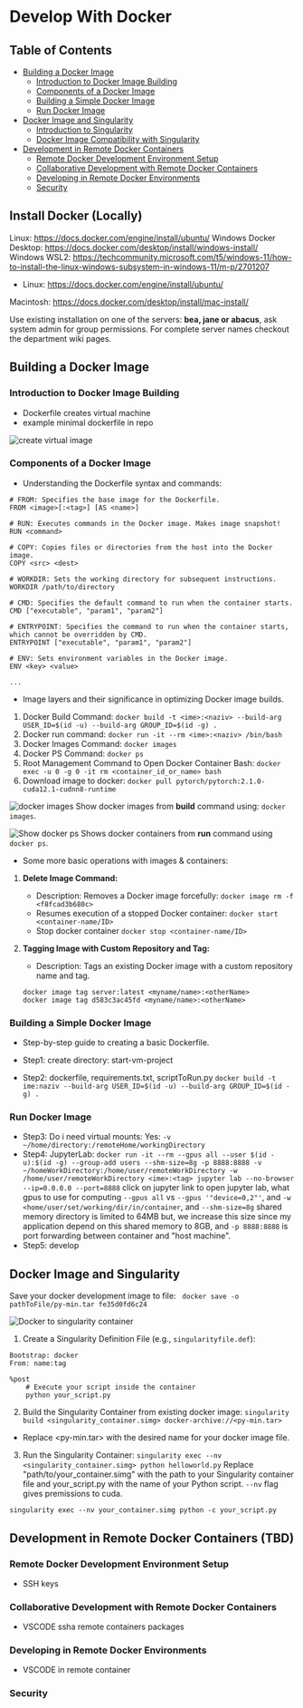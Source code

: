# Develop With Docker
## Table of Contents
   - [Building a Docker Image](#building-a-docker-image)
     - [Introduction to Docker Image Building](#introduction-to-docker-image-building)
     - [Components of a Docker Image](#components-of-a-docker-image)
     - [Building a Simple Docker Image](#building-a-simple-docker-image)
     - [Run Docker Image](#run-docker-image)
   - [Docker Image and Singularity](#docker-image-and-singularity)
     - [Introduction to Singularity](#introduction-to-singularity)
     - [Docker Image Compatibility with Singularity](#docker-image-compatibility-with-singularity)
   - [Development in Remote Docker Containers](#development-in-remote-docker-containers)
     - [Remote Docker Development Environment Setup](#remote-docker-development-environment-setup)
     - [Collaborative Development with Remote Docker Containers](#collaborative-development-with-remote-docker-containers)
     - [Developing in Remote Docker Environments](#developing-in-remote-docker-environments)
     - [Security](#security)

## Install Docker (Locally)
Linux: https://docs.docker.com/engine/install/ubuntu/
Windows Docker Desktop: https://docs.docker.com/desktop/install/windows-install/
Windows WSL2: https://techcommunity.microsoft.com/t5/windows-11/how-to-install-the-linux-windows-subsystem-in-windows-11/m-p/2701207
   - Linux: https://docs.docker.com/engine/install/ubuntu/

Macintosh: https://docs.docker.com/desktop/install/mac-install/

Use existing installation on one of the servers: **bea, jane or abacus**, ask system admin 
for group permissions. For complete server names checkout the department wiki pages.

## Building a Docker Image

   ### Introduction to Docker Image Building
   - Dockerfile creates virtual machine
   - example minimal dockerfile in repo
   
   ![create virtual image](https://github.com/kmihak/developWithDocker/assets/64592696/9e8d4fe0-e47a-41df-a4cf-d617c3a89a68)

   ### Components of a Docker Image
   - Understanding the Dockerfile syntax and commands:
```
# FROM: Specifies the base image for the Dockerfile.
FROM <image>[:<tag>] [AS <name>]

# RUN: Executes commands in the Docker image. Makes image snapshot!
RUN <command>

# COPY: Copies files or directories from the host into the Docker image.
COPY <src> <dest>

# WORKDIR: Sets the working directory for subsequent instructions.
WORKDIR /path/to/directory

# CMD: Specifies the default command to run when the container starts.
CMD ["executable", "param1", "param2"]

# ENTRYPOINT: Specifies the command to run when the container starts, which cannot be overridden by CMD.
ENTRYPOINT ["executable", "param1", "param2"]

# ENV: Sets environment variables in the Docker image.
ENV <key> <value>

...
```
   - Image layers and their significance in optimizing Docker image builds.
   
   1. Docker Build Command: `docker build -t <ime>:<naziv> --build-arg USER_ID=$(id -u) --build-arg GROUP_ID=$(id -g) .`
   2. Docker run command: `docker run -it --rm <ime>:<naziv> /bin/bash`
   3. Docker Images Command: `docker images`
   4. Docker PS Command: `docker ps`
   5. Root Management Command to Open Docker Container Bash: `docker exec -u 0 -g 0 -it rm <container_id_or_name> bash`
   6. Download image to docker: `docker pull pytorch/pytorch:2.1.0-cuda12.1-cudnn8-runtime`
   
![docker images](https://github.com/kmihak/developWithDocker/assets/64592696/af0b85ee-e6ff-4cfa-934b-0e861feb91f6)
Show docker images from **build** command using: `docker images`.


![Show docker ps](https://github.com/kmihak/developWithDocker/assets/64592696/7bc454d4-0858-48e5-9c9b-18aa4e27b2dc)
Shows docker containers from **run** command using `docker ps`.

   - Some more basic operations with images & containers:
   1. **Delete Image Command:**
      - Description: Removes a Docker image forcefully: `docker image rm -f <f8fcad3b680c>`
      - Resumes execution of a stopped Docker container: `docker start <container-name/ID>`
      - Stop docker container `docker stop <container-name/ID>`
   
   2. **Tagging Image with Custom Repository and Tag:**
      - Description: Tags an existing Docker image with a custom repository name and tag.
      ```
      docker image tag server:latest <myname/name>:<otherName>
      docker image tag d583c3ac45fd <myname/name>:<otherName>
      ```

   ### Building a Simple Docker Image
   - Step-by-step guide to creating a basic Dockerfile.
   
   - Step1: create directory: start-vm-project
   - Step2: dockerfile, requirements.txt, scriptToRun.py
   `docker build -t ime:naziv --build-arg USER_ID=$(id -u) --build-arg GROUP_ID=$(id -g) .`

   ### Run Docker Image
   
   - Step3: Do i need virtual mounts: Yes: `-v ~/home/directory:/remoteHome/workingDirectory`
   - Step4: JupyterLab: 
   `docker run -it --rm --gpus all --user $(id -u):$(id -g) --group-add users --shm-size=8g -p 8888:8888 -v ~/homeWorkDirectory:/home/user/remoteWorkDirectory -w /home/user/remoteWorkDirectory <ime>:<tag> jupyter lab --no-browser --ip=0.0.0.0 --port=8888`
   click on jupyter link to open jupyter lab, what gpus to use for computing `--gpus all` vs `--gpus '"device=0,2"'`, and `-w <home/user/set/working/dir/in/container`, and `--shm-size=8g` shared memory directory is limited to 64MB but, we increase this size since my application depend on this shared memory to 8GB, and `-p 8888:8888` is port forwarding between container and "host machine". 
   - Step5: develop

## Docker Image and Singularity
Save your docker development image to file: ` docker save -o pathToFile/py-min.tar fe35d0fd6c24`


   ![Docker to singularity container](https://github.com/kmihak/developWithDocker/assets/64592696/069834fa-eccb-44b6-ab37-16baee93a847)
   
   
   1. Create a Singularity Definition File (e.g., `singularityfile.def`):
   ```
   Bootstrap: docker
   From: name:tag
   
   %post
       # Execute your script inside the container
       python your_script.py
   ```
   2. Build the Singularity Container from existing docker image: `singularity build <singularity_container.simg> docker-archive://<py-min.tar>`
   - Replace <py-min.tar> with the desired name for your docker image file.
   3. Run the Singularity Container: `singularity exec --nv <singularity_container.simg> python helloworld.py`
   Replace "path/to/your_container.simg" with the path to your Singularity container file and your_script.py with the name of your Python script. `--nv` flag gives premissions to cuda.

`singularity exec --nv your_container.simg python -c your_script.py`

## Development in Remote Docker Containers (TBD)

### Remote Docker Development Environment Setup
- SSH keys

### Collaborative Development with Remote Docker Containers
- VSCODE ssha remote containers packages

### Developing in Remote Docker Environments
- VSCODE in remote container

### Security

